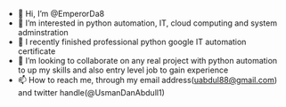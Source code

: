 - 👋 Hi, I’m @EmperorDa8
- 👀 I’m interested in python automation, IT, cloud computing and system adminstration
- 🌱 I recently finished professional python google IT automation certificate
- 💞️ I’m looking to collaborate on any real project with python automation to up my skills and also entry level job to gain experience
- 📫 How to reach me, through my email address(uabdul88@gmail.com) and twitter handle(@UsmanDanAbdull1)

<!---
EmperorDa8/EmperorDa8 is a ✨ special ✨ repository because its `README.md` (this file) appears on your GitHub profile.
You can click the Preview link to take a look at your changes.
--->
